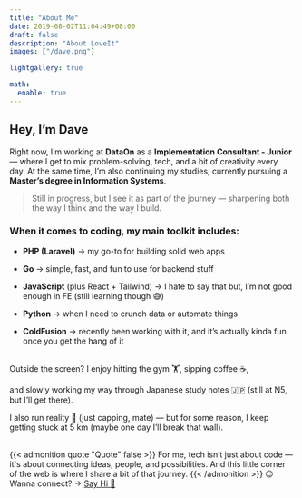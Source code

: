 ```yaml
---
title: "About Me"
date: 2019-08-02T11:04:49+08:00
draft: false
description: "About LoveIt"
images: ["/dave.png"]

lightgallery: true

math:
  enable: true
---
```


## Hey, I’m Dave

Right now, I’m working at **DataOn** as a **Implementation Consultant - Junior** — where I get to mix problem-solving, tech, and a bit of creativity every day. At the same time, I’m also continuing my studies, currently pursuing a **Master’s degree in Information Systems**.  


> Still in progress, but I see it as part of the journey — sharpening both the way I think and the way I build. 


### When it comes to coding, my main toolkit includes:  


- **PHP (Laravel)** → my go-to for building solid web apps  

- **Go** → simple, fast, and fun to use for backend stuff  

- **JavaScript** (plus React + Tailwind) → I hate to say that but, I’m not good enough in FE (still learning though 😅)  

- **Python** → when I need to crunch data or automate things 

- **ColdFusion** → recently been working with it, and it’s actually kinda fun once you get the hang of it


<br>
Outside the screen? I enjoy hitting the gym 🏋️, sipping coffee ☕,  

and slowly working my way through Japanese study notes 🇯🇵 (still at N5, but I’ll get there).

I also run reality 🏃 (just capping, mate) — but for some reason, I keep getting stuck at 5 km (maybe one day I’ll break that wall).   
<br>

{{< admonition quote "Quote" false >}} For me, tech isn’t just about code — it's about connecting ideas, people, and possibilities. And this little corner of the web is where I share a bit of that journey.
{{< /admonition >}}
 😉 Wanna connect? → [Say Hi 👋](#linkedin.com)

